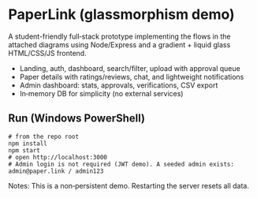# PaperLink (glassmorphism demo)

A student-friendly full‑stack prototype implementing the flows in the attached diagrams using Node/Express and a gradient + liquid glass HTML/CSS/JS frontend.

- Landing, auth, dashboard, search/filter, upload with approval queue
- Paper details with ratings/reviews, chat, and lightweight notifications
- Admin dashboard: stats, approvals, verifications, CSV export
- In‑memory DB for simplicity (no external services)

## Run (Windows PowerShell)

```
# from the repo root
npm install
npm start
# open http://localhost:3000
# Admin login is not required (JWT demo). A seeded admin exists: admin@paper.link / admin123
```

Notes: This is a non‑persistent demo. Restarting the server resets all data.
